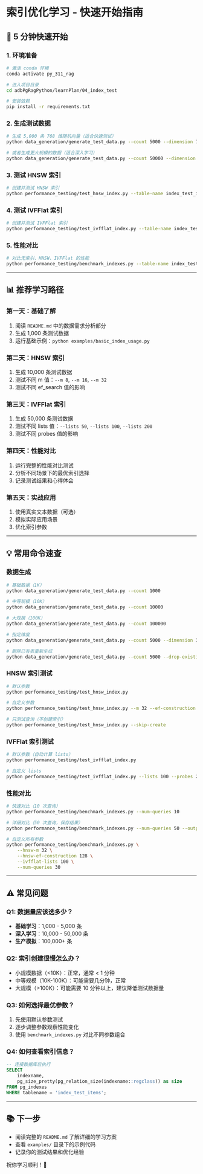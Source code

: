 # 索引优化学习 - 快速开始指南

## 🚀 5 分钟快速开始

### 1. 环境准备

```bash
# 激活 conda 环境
conda activate py_311_rag

# 进入项目目录
cd adbPgRagPython/learnPlan/04_index_test

# 安装依赖
pip install -r requirements.txt
```

### 2. 生成测试数据

```bash
# 生成 5,000 条 768 维随机向量（适合快速测试）
python data_generation/generate_test_data.py --count 5000 --dimension 768

# 或者生成更大规模的数据（适合深入学习）
python data_generation/generate_test_data.py --count 50000 --dimension 768
```

### 3. 测试 HNSW 索引

```bash
# 创建并测试 HNSW 索引
python performance_testing/test_hnsw_index.py --table-name index_test_items --m 16 --ef-construction 64
```

### 4. 测试 IVFFlat 索引

```bash
# 创建并测试 IVFFlat 索引
python performance_testing/test_ivfflat_index.py --table-name index_test_items --lists 50
```

### 5. 性能对比

```bash
# 对比无索引、HNSW、IVFFlat 的性能
python performance_testing/benchmark_indexes.py --table-name index_test_items --num-queries 20
```

---

## 📊 推荐学习路径

### 第一天：基础了解
1. 阅读 `README.md` 中的数据需求分析部分
2. 生成 1,000 条测试数据
3. 运行基础示例：`python examples/basic_index_usage.py`

### 第二天：HNSW 索引
1. 生成 10,000 条测试数据
2. 测试不同 m 值：`--m 8`, `--m 16`, `--m 32`
3. 测试不同 ef_search 值的影响

### 第三天：IVFFlat 索引
1. 生成 50,000 条测试数据
2. 测试不同 lists 值：`--lists 50`, `--lists 100`, `--lists 200`
3. 测试不同 probes 值的影响

### 第四天：性能对比
1. 运行完整的性能对比测试
2. 分析不同场景下的最优索引选择
3. 记录测试结果和心得体会

### 第五天：实战应用
1. 使用真实文本数据（可选）
2. 模拟实际应用场景
3. 优化索引参数

---

## 💡 常用命令速查

### 数据生成
```bash
# 基础数据（1K）
python data_generation/generate_test_data.py --count 1000

# 中等规模（10K）
python data_generation/generate_test_data.py --count 10000

# 大规模（100K）
python data_generation/generate_test_data.py --count 100000

# 指定维度
python data_generation/generate_test_data.py --count 5000 --dimension 384

# 删除已有表重新生成
python data_generation/generate_test_data.py --count 5000 --drop-existing
```

### HNSW 索引测试
```bash
# 默认参数
python performance_testing/test_hnsw_index.py

# 自定义参数
python performance_testing/test_hnsw_index.py --m 32 --ef-construction 128 --ef-search 100

# 只测试查询（不创建索引）
python performance_testing/test_hnsw_index.py --skip-create
```

### IVFFlat 索引测试
```bash
# 默认参数（自动计算 lists）
python performance_testing/test_ivfflat_index.py

# 自定义 lists
python performance_testing/test_ivfflat_index.py --lists 100 --probes 20
```

### 性能对比
```bash
# 快速对比（10 次查询）
python performance_testing/benchmark_indexes.py --num-queries 10

# 详细对比（50 次查询，保存结果）
python performance_testing/benchmark_indexes.py --num-queries 50 --output results/benchmark_50000.json

# 自定义所有参数
python performance_testing/benchmark_indexes.py \
    --hnsw-m 32 \
    --hnsw-ef-construction 128 \
    --ivfflat-lists 100 \
    --num-queries 30
```

---

## ⚠️ 常见问题

### Q1: 数据量应该选多少？
- **基础学习**：1,000 - 5,000 条
- **深入学习**：10,000 - 50,000 条
- **生产模拟**：100,000+ 条

### Q2: 索引创建很慢怎么办？
- 小规模数据（<10K）：正常，通常 < 1 分钟
- 中等规模（10K-100K）：可能需要几分钟，正常
- 大规模（>100K）：可能需要 10 分钟以上，建议降低测试数据量

### Q3: 如何选择最优参数？
1. 先使用默认参数测试
2. 逐步调整参数观察性能变化
3. 使用 `benchmark_indexes.py` 对比不同参数组合

### Q4: 如何查看索引信息？
```sql
-- 连接数据库后执行
SELECT 
    indexname,
    pg_size_pretty(pg_relation_size(indexname::regclass)) as size
FROM pg_indexes
WHERE tablename = 'index_test_items';
```

---

## 📚 下一步

- 阅读完整的 `README.md` 了解详细的学习方案
- 查看 `examples/` 目录下的示例代码
- 记录你的测试结果和优化经验

祝你学习顺利！🎉

